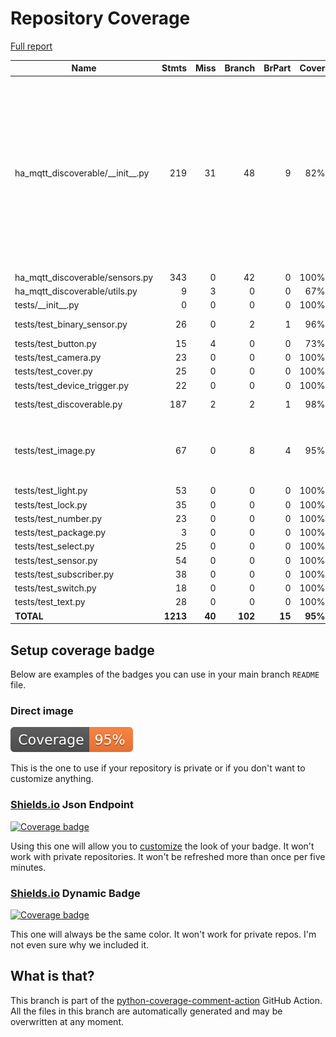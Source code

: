# Repository Coverage

[Full report](https://htmlpreview.github.io/?https://github.com/unixorn/ha-mqtt-discoverable/blob/python-coverage-comment-action-data/htmlcov/index.html)

| Name                                   |    Stmts |     Miss |   Branch |   BrPart |   Cover |   Missing |
|--------------------------------------- | -------: | -------: | -------: | -------: | ------: | --------: |
| ha\_mqtt\_discoverable/\_\_init\_\_.py |      219 |       31 |       48 |        9 |     82% |238-242, 248-252, 260-274, 278, 292, 316-317, 335-339, 375-376, 404, 440, 452-461 |
| ha\_mqtt\_discoverable/sensors.py      |      343 |        0 |       42 |        0 |    100% |           |
| ha\_mqtt\_discoverable/utils.py        |        9 |        3 |        0 |        0 |     67% |     40-42 |
| tests/\_\_init\_\_.py                  |        0 |        0 |        0 |        0 |    100% |           |
| tests/test\_binary\_sensor.py          |       26 |        0 |        2 |        1 |     96% |  43->exit |
| tests/test\_button.py                  |       15 |        4 |        0 |        0 |     73% |     24-28 |
| tests/test\_camera.py                  |       23 |        0 |        0 |        0 |    100% |           |
| tests/test\_cover.py                   |       25 |        0 |        0 |        0 |    100% |           |
| tests/test\_device\_trigger.py         |       22 |        0 |        0 |        0 |    100% |           |
| tests/test\_discoverable.py            |      187 |        2 |        2 |        1 |     98% |   223-224 |
| tests/test\_image.py                   |       67 |        0 |        8 |        4 |     95% |74->exit, 82->84, 84->86, 86->exit |
| tests/test\_light.py                   |       53 |        0 |        0 |        0 |    100% |           |
| tests/test\_lock.py                    |       35 |        0 |        0 |        0 |    100% |           |
| tests/test\_number.py                  |       23 |        0 |        0 |        0 |    100% |           |
| tests/test\_package.py                 |        3 |        0 |        0 |        0 |    100% |           |
| tests/test\_select.py                  |       25 |        0 |        0 |        0 |    100% |           |
| tests/test\_sensor.py                  |       54 |        0 |        0 |        0 |    100% |           |
| tests/test\_subscriber.py              |       38 |        0 |        0 |        0 |    100% |           |
| tests/test\_switch.py                  |       18 |        0 |        0 |        0 |    100% |           |
| tests/test\_text.py                    |       28 |        0 |        0 |        0 |    100% |           |
|                              **TOTAL** | **1213** |   **40** |  **102** |   **15** | **95%** |           |


## Setup coverage badge

Below are examples of the badges you can use in your main branch `README` file.

### Direct image

[![Coverage badge](https://raw.githubusercontent.com/unixorn/ha-mqtt-discoverable/python-coverage-comment-action-data/badge.svg)](https://htmlpreview.github.io/?https://github.com/unixorn/ha-mqtt-discoverable/blob/python-coverage-comment-action-data/htmlcov/index.html)

This is the one to use if your repository is private or if you don't want to customize anything.

### [Shields.io](https://shields.io) Json Endpoint

[![Coverage badge](https://img.shields.io/endpoint?url=https://raw.githubusercontent.com/unixorn/ha-mqtt-discoverable/python-coverage-comment-action-data/endpoint.json)](https://htmlpreview.github.io/?https://github.com/unixorn/ha-mqtt-discoverable/blob/python-coverage-comment-action-data/htmlcov/index.html)

Using this one will allow you to [customize](https://shields.io/endpoint) the look of your badge.
It won't work with private repositories. It won't be refreshed more than once per five minutes.

### [Shields.io](https://shields.io) Dynamic Badge

[![Coverage badge](https://img.shields.io/badge/dynamic/json?color=brightgreen&label=coverage&query=%24.message&url=https%3A%2F%2Fraw.githubusercontent.com%2Funixorn%2Fha-mqtt-discoverable%2Fpython-coverage-comment-action-data%2Fendpoint.json)](https://htmlpreview.github.io/?https://github.com/unixorn/ha-mqtt-discoverable/blob/python-coverage-comment-action-data/htmlcov/index.html)

This one will always be the same color. It won't work for private repos. I'm not even sure why we included it.

## What is that?

This branch is part of the
[python-coverage-comment-action](https://github.com/marketplace/actions/python-coverage-comment)
GitHub Action. All the files in this branch are automatically generated and may be
overwritten at any moment.